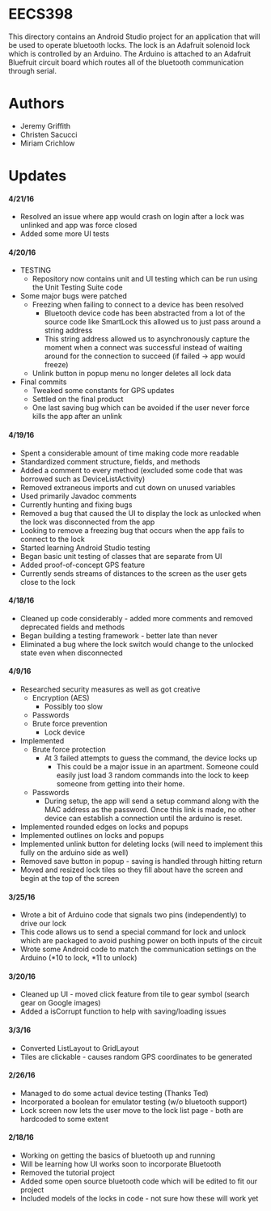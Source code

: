 # EECS398
This directory contains an Android Studio project for an application that will be used to operate bluetooth locks. The lock is an Adafruit solenoid lock which is controlled by an Arduino. The Arduino is attached to an Adafruit Bluefruit circuit board which routes all of the bluetooth communication through serial.  

# Authors 
* Jeremy Griffith
* Christen Sacucci
* Miriam Crichlow

# Updates
#### 4/21/16
* Resolved an issue where app would crash on login after a lock was unlinked and app was force closed
* Added some more UI tests
#### 4/20/16
* TESTING
  * Repository now contains unit and UI testing which can be run using the Unit Testing Suite code
* Some major bugs were patched
  * Freezing when failing to connect to a device has been resolved
    * Bluetooth device code has been abstracted from a lot of the source code like SmartLock this allowed us to just pass around a string address
    * This string address allowed us to asynchronously capture the moment when a connect was successful instead of waiting around for the connection to succeed (if failed -> app would freeze)
  * Unlink button in popup menu no longer deletes all lock data
* Final commits
  * Tweaked some constants for GPS updates
  * Settled on the final product
  * One last saving bug which can be avoided if the user never force kills the app after an unlink

#### 4/19/16
* Spent a considerable amount of time making code more readable
 * Standardized comment structure, fields, and methods
  * Added a comment to every method (excluded some code that was borrowed such as DeviceListActivity)
  * Removed extraneous imports and cut down on unused variables
 * Used primarily Javadoc comments
* Currently hunting and fixing bugs
 * Removed a bug that caused the UI to display the lock as unlocked when the lock was disconnected from the app
 * Looking to remove a freezing bug that occurs when the app fails to connect to the lock
 * Started learning Android Studio testing
  * Began basic unit testing of classes that are separate from UI
* Added proof-of-concept GPS feature
 * Currently sends streams of distances to the screen as the user gets close to the lock

#### 4/18/16
* Cleaned up code considerably - added more comments and removed deprecated fields and methods
* Began building a testing framework - better late than never
* Eliminated a bug where the lock switch would change to the unlocked state even when disconnected

#### 4/9/16
* Researched security measures as well as got creative
  * Encryption (AES)
    * Possibly too slow
  * Passwords
  * Brute force prevention
    * Lock device
* Implemented
  * Brute force protection
    * At 3 failed attempts to guess the command, the device locks up
      * This could be a major issue in an apartment. Someone could easily just load 3 random commands into the lock to keep someone from getting into their home.
  * Passwords
    * During setup, the app will send a setup command along with the MAC address as the password. Once this link is made, no other device can establish a connection until the arduino is reset.
* Implemented rounded edges on locks and popups
* Implemented outlines on locks and popups
* Implemented unlink button for deleting locks (will need to implement this fully on the arduino side as well)
* Removed save button in popup - saving is handled through hitting return
* Moved and resized lock tiles so they fill about have the screen and begin at the top of the screen

#### 3/25/16
* Wrote a bit of Arduino code that signals two pins (independently) to drive our lock
* This code allows us to send a special command for lock and unlock which are packaged to avoid pushing power on both inputs of the circuit
* Wrote some Android code to match the communication settings on the Arduino (*10 to lock, *11 to unlock)

#### 3/20/16
* Cleaned up UI - moved click feature from tile to gear symbol (search gear on Google images)
* Added a isCorrupt function to help with saving/loading issues

#### 3/3/16
* Converted ListLayout to GridLayout
* Tiles are clickable - causes random GPS coordinates to be generated

#### 2/26/16
* Managed to do some actual device testing (Thanks Ted)
* Incorporated a boolean for emulator testing (w/o bluetooth support)
* Lock screen now lets the user move to the lock list page - both are hardcoded to some extent

#### 2/18/16
* Working on getting the basics of bluetooth up and running
* Will be learning how UI works soon to incorporate Bluetooth
* Removed the tutorial project
* Added some open source bluetooth code which will be edited to fit our project
* Included models of the locks in code - not sure how these will work yet

